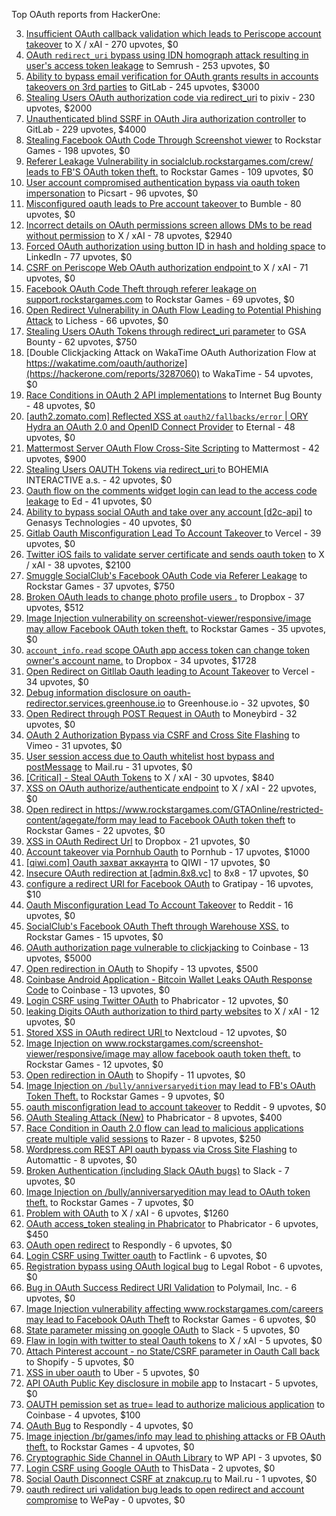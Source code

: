 Top OAuth reports from HackerOne:


3. [Insufficient OAuth callback validation which leads to Periscope account takeover](https://hackerone.com/reports/110293) to X / xAI - 270 upvotes, $0
4. [OAuth `redirect_uri` bypass using IDN homograph attack resulting in user's access token leakage](https://hackerone.com/reports/861940) to Semrush - 253 upvotes, $0
5. [Ability to bypass email verification for OAuth grants results in accounts takeovers on 3rd parties](https://hackerone.com/reports/922456) to GitLab - 245 upvotes, $3000
6. [Stealing Users OAuth authorization code via redirect_uri](https://hackerone.com/reports/1861974) to pixiv - 230 upvotes, $2000
7. [Unauthenticated blind SSRF in OAuth Jira authorization controller](https://hackerone.com/reports/398799) to GitLab - 229 upvotes, $4000
8. [Stealing Facebook OAuth Code Through Screenshot viewer](https://hackerone.com/reports/488269) to Rockstar Games - 198 upvotes, $0
9. [Referer Leakage Vulnerability in  socialclub.rockstargames.com/crew/ leads to FB'S OAuth token theft.](https://hackerone.com/reports/787160) to Rockstar Games - 109 upvotes, $0
10. [User account compromised authentication bypass via oauth token impersonation](https://hackerone.com/reports/739321) to Picsart - 96 upvotes, $0
11. [Misconfigured oauth leads to Pre account takeover ](https://hackerone.com/reports/1074047) to Bumble - 80 upvotes, $0
12. [Incorrect details on OAuth permissions screen allows DMs to be read without permission](https://hackerone.com/reports/434763) to X / xAI - 78 upvotes, $2940
13. [Forced OAuth authorization using button ID in hash and holding space](https://hackerone.com/reports/2649615) to LinkedIn - 77 upvotes, $0
14. [CSRF on Periscope Web OAuth authorization endpoint ](https://hackerone.com/reports/215381) to X / xAI - 71 upvotes, $0
15. [Facebook OAuth Code Theft through referer leakage on support.rockstargames.com](https://hackerone.com/reports/482743) to Rockstar Games - 69 upvotes, $0
16. [Open Redirect Vulnerability in OAuth Flow Leading to Potential Phishing Attack](https://hackerone.com/reports/3099816) to Lichess - 66 upvotes, $0
17. [Stealing Users OAuth Tokens through redirect_uri parameter](https://hackerone.com/reports/665651) to GSA Bounty - 62 upvotes, $750
18. [Double Clickjacking Attack on WakaTime OAuth Authorization Flow at https://wakatime.com/oauth/authorize](https://hackerone.com/reports/3287060) to WakaTime - 54 upvotes, $0
19. [Race Conditions in OAuth 2 API implementations](https://hackerone.com/reports/55140) to Internet Bug Bounty - 48 upvotes, $0
20. [[auth2.zomato.com] Reflected XSS at `oauth2/fallbacks/error` | ORY Hydra an OAuth 2.0 and OpenID Connect Provider](https://hackerone.com/reports/456333) to Eternal - 48 upvotes, $0
21. [Mattermost Server OAuth Flow Cross-Site Scripting](https://hackerone.com/reports/1216203) to Mattermost - 42 upvotes, $900
22. [Stealing Users OAUTH Tokens via redirect_uri ](https://hackerone.com/reports/405100) to BOHEMIA INTERACTIVE a.s. - 42 upvotes, $0
23. [Oauth flow on the comments widget login can lead to the access code leakage](https://hackerone.com/reports/292783) to Ed - 41 upvotes, $0
24. [Ability to bypass social OAuth and take over any account [d2c-api]](https://hackerone.com/reports/729960) to Genasys Technologies - 40 upvotes, $0
25. [Gitlab Oauth Misconfiguration Lead To Account Takeover ](https://hackerone.com/reports/541701) to Vercel - 39 upvotes, $0
26. [Twitter iOS fails to validate server certificate and sends oauth token](https://hackerone.com/reports/168538) to X / xAI - 38 upvotes, $2100
27. [Smuggle SocialClub's Facebook OAuth Code via Referer Leakage](https://hackerone.com/reports/342709) to Rockstar Games - 37 upvotes, $750
28. [Broken OAuth leads to change photo profile users .](https://hackerone.com/reports/642475) to Dropbox - 37 upvotes, $512
29. [Image Injection vulnerability on screenshot-viewer/responsive/image may allow Facebook OAuth token theft.](https://hackerone.com/reports/655288) to Rockstar Games - 35 upvotes, $0
30. [`account_info.read` scope OAuth app access token can change token owner's account name.](https://hackerone.com/reports/1031240) to Dropbox - 34 upvotes, $1728
31. [Open Redirect on Gitllab Oauth leading to Acount Takeover](https://hackerone.com/reports/677617) to Vercel - 34 upvotes, $0
32. [Debug information disclosure on oauth-redirector.services.greenhouse.io](https://hackerone.com/reports/315205) to Greenhouse.io - 32 upvotes, $0
33. [Open Redirect through POST Request in OAuth](https://hackerone.com/reports/1129761) to Moneybird - 32 upvotes, $0
34. [OAuth 2 Authorization Bypass via CSRF and Cross Site Flashing](https://hackerone.com/reports/136582) to Vimeo - 31 upvotes, $0
35. [User session access due to Oauth whitelist host bypass and postMessage](https://hackerone.com/reports/875938) to Mail.ru - 31 upvotes, $0
36. [[Critical] - Steal OAuth Tokens](https://hackerone.com/reports/131202) to X / xAI - 30 upvotes, $840
37. [XSS on OAuth authorize/authenticate endpoint](https://hackerone.com/reports/87040) to X / xAI - 22 upvotes, $0
38. [Open redirect in https://www.rockstargames.com/GTAOnline/restricted-content/agegate/form may lead to Facebook OAuth token theft](https://hackerone.com/reports/798121) to Rockstar Games - 22 upvotes, $0
39. [XSS in OAuth Redirect Url](https://hackerone.com/reports/163707) to Dropbox - 21 upvotes, $0
40. [Account takeover via Pornhub Oauth](https://hackerone.com/reports/192648) to Pornhub - 17 upvotes, $1000
41. [[qiwi.com] Oauth захват аккаунта](https://hackerone.com/reports/159507) to QIWI - 17 upvotes, $0
42. [Insecure OAuth redirection at [admin.8x8.vc]](https://hackerone.com/reports/770548) to 8x8 - 17 upvotes, $0
43. [configure a redirect URI for Facebook OAuth](https://hackerone.com/reports/140432) to Gratipay - 16 upvotes, $10
44. [Oauth Misconfiguration Lead To Account Takeover](https://hackerone.com/reports/1212374) to Reddit - 16 upvotes, $0
45. [SocialClub's Facebook OAuth Theft through Warehouse XSS.](https://hackerone.com/reports/316948) to Rockstar Games - 15 upvotes, $0
46. [OAuth authorization page vulnerable to clickjacking](https://hackerone.com/reports/65825) to Coinbase - 13 upvotes, $5000
47. [Open redirection in OAuth](https://hackerone.com/reports/55525) to Shopify - 13 upvotes, $500
48. [Coinbase Android Application - Bitcoin Wallet Leaks OAuth Response Code](https://hackerone.com/reports/5314) to Coinbase - 13 upvotes, $0
49. [Login CSRF using Twitter OAuth](https://hackerone.com/reports/2228) to Phabricator - 12 upvotes, $0
50. [leaking Digits OAuth authorization to third party websites](https://hackerone.com/reports/166942) to X / xAI - 12 upvotes, $0
51. [Stored XSS in OAuth redirect URI ](https://hackerone.com/reports/261138) to Nextcloud - 12 upvotes, $0
52. [Image Injection on www.rockstargames.com/screenshot-viewer/responsive/image may allow facebook oauth token theft.](https://hackerone.com/reports/497655) to Rockstar Games - 12 upvotes, $0
53. [Open redirection in OAuth](https://hackerone.com/reports/405697) to Shopify - 11 upvotes, $0
54. [Image Injection on `/bully/anniversaryedition` may lead to FB's OAuth Token Theft.](https://hackerone.com/reports/659784) to Rockstar Games - 9 upvotes, $0
55. [oauth misconfigration lead to account takeover](https://hackerone.com/reports/1815463) to Reddit - 9 upvotes, $0
56. [OAuth Stealing Attack (New)](https://hackerone.com/reports/3930) to Phabricator - 8 upvotes, $400
57. [Race Condition in Oauth 2.0 flow can lead to malicious applications create multiple valid sessions](https://hackerone.com/reports/699112) to Razer - 8 upvotes, $250
58. [Wordpress.com REST API oauth bypass via Cross Site Flashing](https://hackerone.com/reports/176308) to Automattic - 8 upvotes, $0
59. [Broken Authentication (including Slack OAuth bugs)](https://hackerone.com/reports/2559) to Slack - 7 upvotes, $0
60. [Image Injection on /bully/anniversaryedition may lead to OAuth token theft.](https://hackerone.com/reports/498358) to Rockstar Games - 7 upvotes, $0
61. [Problem with OAuth](https://hackerone.com/reports/46485) to X / xAI - 6 upvotes, $1260
62. [OAuth access_token stealing in Phabricator](https://hackerone.com/reports/3596) to Phabricator - 6 upvotes, $450
63. [OAuth open redirect](https://hackerone.com/reports/7900) to Respondly - 6 upvotes, $0
64. [Login CSRF using Twitter oauth](https://hackerone.com/reports/13555) to Factlink - 6 upvotes, $0
65. [Registration bypass using OAuth logical bug](https://hackerone.com/reports/64946) to Legal Robot - 6 upvotes, $0
66. [Bug in OAuth Success Redirect URI Validation](https://hackerone.com/reports/753547) to Polymail, Inc. - 6 upvotes, $0
67. [Image Injection vulnerability affecting www.rockstargames.com/careers may lead to Facebook OAuth Theft](https://hackerone.com/reports/491654) to Rockstar Games - 6 upvotes, $0
68. [State parameter missing on google OAuth](https://hackerone.com/reports/2688) to Slack - 5 upvotes, $0
69. [Flaw in login with twitter to steal Oauth tokens](https://hackerone.com/reports/44492) to X / xAI - 5 upvotes, $0
70. [Attach Pinterest account - no State/CSRF parameter in Oauth Call back](https://hackerone.com/reports/111218) to Shopify - 5 upvotes, $0
71. [XSS in uber oauth](https://hackerone.com/reports/131052) to Uber - 5 upvotes, $0
72. [API OAuth Public Key disclosure in mobile app](https://hackerone.com/reports/160120) to Instacart - 5 upvotes, $0
73. [OAUTH pemission set as true= lead to authorize malicious application](https://hackerone.com/reports/87561) to Coinbase - 4 upvotes, $100
74. [OAuth Bug](https://hackerone.com/reports/9460) to Respondly - 4 upvotes, $0
75. [Image injection /br/games/info may lead to phishing attacks or FB OAuth theft.](https://hackerone.com/reports/510388) to Rockstar Games - 4 upvotes, $0
76. [Cryptographic Side Channel in OAuth Library](https://hackerone.com/reports/31168) to WP API - 3 upvotes, $0
77. [Login CSRF using Google OAuth](https://hackerone.com/reports/118737) to ThisData - 2 upvotes, $0
78. [Social Oauth Disconnect CSRF at znakcup.ru](https://hackerone.com/reports/1074869) to Mail.ru - 1 upvotes, $0
79. [oauth redirect uri validation bug leads to open redirect and account compromise](https://hackerone.com/reports/20661) to WePay - 0 upvotes, $0
